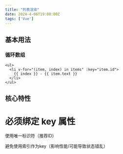 ```yaml
---
title: "列表渲染"
date: 2024-4-06T19:08:00Z
tags: ['Vue']
---
```






## 基本用法
### 循环数组
```vue
<ul>
  <li v-for="(item, index) in items" :key="item.id">
    {{ index }} - {{ item.text }}
  </li>
</ul>
```

## 核心特性
# 必须绑定 key 属性

使用唯一标识符（推荐ID）

避免使用索引作为key（影响性能/可能导致状态错乱）